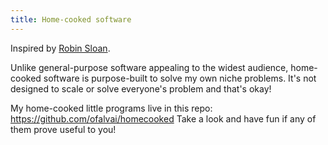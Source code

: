 ```yaml
---
title: Home-cooked software
---
```


Inspired by [Robin Sloan](https://www.robinsloan.com/notes/home-cooked-app/).

Unlike general-purpose software appealing to the widest audience, home-cooked software is purpose-built to solve my own niche problems. It's not designed to scale or solve everyone's problem and that's okay!

My home-cooked little programs live in this repo: https://github.com/ofalvai/homecooked
Take a look and have fun if any of them prove useful to you!
